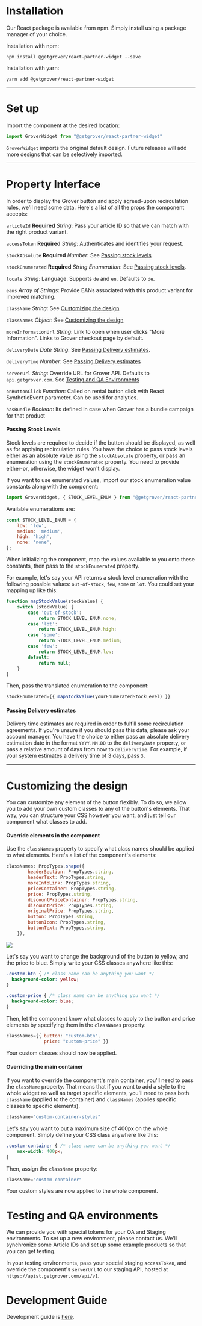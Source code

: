 # Installation

Our React package is available from npm. Simply install using a package manager of your choice.

Installation with npm:

```
npm install @getgrover/react-partner-widget --save
```

Installation with yarn:

```
yarn add @getgrover/react-partner-widget
```

---

# Set up

Import the component at the desired location:

```js
import GroverWidget from "@getgrover/react-partner-widget"
```

`GroverWidget` imports the original default design. Future releases will add more designs that can be selectively imported.

---

# Property Interface

In order to display the Grover button and apply agreed-upon recirculation rules, we'll need some data. Here's a list of all the props the component accepts:

`articleId` **Required** _String_: Pass your article ID so that we can match with the right product variant.

`accessToken` **Required** _String_: Authenticates and identifies your request.

`stockAbsolute` **Required** _Number_: See [Passing stock levels](#passing-stock-levels)

`stockEnumerated` **Required**  _String Enumeration_: See [Passing stock levels](#passing-stock-levels).

`locale` _String_: Language. Supports `de` and `en`. Defaults to `de`.

`eans` _Array of Strings_: Provide EANs associated with this product variant for improved matching.

`className` _String_: See [Customizing the design](#customizing-the-design)

`classNames` _Object_: See [Customizing the design](#customizing-the-design)

`moreInformationUrl` _String_: Link to open when user clicks "More Information". Links to Grover checkout page by default.

`deliveryDate` _Date String_: See [Passing Delivery estimates](#passing-delivery-estimates).

`deliveryTime` _Number_: See [Passing Delivery estimates](#passing-delivery-estimates)

`serverUrl` _String_: Override URL for Grover API. Defaults to `api.getgrover.com`. See [Testing and QA Environments](#testing-and-qa-environments)

`onButtonClick` _Function_: Called on rental button click with React SyntheticEvent parameter. Can be used for analytics.

`hasBundle` _Boolean_: Its defined in case when Grover has a bundle campaign for that product

#### Passing Stock Levels

Stock levels are required to decide if the button should be displayed, as well as for applying recirculation rules. You have the choice to pass stock levels either as an absolute value using the `stockAbsolute` property, or pass an enumeration using the `stockEnumerated` property. You need to provide either-or, otherwise, the widget won't display.

If you want to use enumerated values, import our stock enumeration value constants along with the component:

```js
import GroverWidget, { STOCK_LEVEL_ENUM } from "@getgrover/react-partner-widget"
```

Available enumerations are:

```js
const STOCK_LEVEL_ENUM = {
    low: 'low',
    medium: 'medium',
    high: 'high',
    none: 'none',
};
```

When initializing the component, map the values available to you onto these constants, then pass to the `stockEnumerated` property.

For example, let's say your API returns a stock level enumeration with the following possible values: `out-of-stock`, `few`, `some` or `lot`. You could set your mapping up like this:

```js
function mapStockValue(stockValue) {
    switch (stockValue) {
        case 'out-of-stock':
            return STOCK_LEVEL_ENUM.none;
        case 'lot':
            return STOCK_LEVEL_ENUM.high;
        case 'some':
            return STOCK_LEVEL_ENUM.medium;
        case 'few':
            return STOCK_LEVEL_ENUM.low;
        default:
            return null;
    }
}
```

Then, pass the translated enumeration to the component:

```js
stockEnumerated={{ mapStockValue(yourEnumeratedStockLevel) }}
```

#### Passing Delivery estimates

Delivery time estimates are required in order to fulfill some recirculation agreements. If you're unsure if you should pass this data, please ask your account manager. You have the choice to either pass an absolute delivery estimation date in the format `YYYY.MM.DD` to the `deliveryDate` property, or pass a relative amount of days from now to `deliveryTime`. For example, if your system estimates a delivery time of 3 days, pass `3`.

---

# Customizing the design

You can customize any element of the button flexibly. To do so, we allow you to add your own custom classes to any of the button's elements. That way, you can structure your CSS however you want, and just tell our component what classes to add.

#### Override elements in the component

Use the `classNames` property to specify what class names should be applied to what elements. Here's a list of the component's elements:

```js
classNames: PropTypes.shape({
        headerSection: PropTypes.string,
        headerText: PropTypes.string,
        moreInfoLink: PropTypes.string,
        priceContainer: PropTypes.string,
        price: PropTypes.string,
        discountPriceContainer: PropTypes.string,
        discountPrice: PropTypes.string,
        originalPrice: PropTypes.string,
        button: PropTypes.string,
        buttonIcon: PropTypes.string,
        buttonText: PropTypes.string,
    }),
```

<img src="/docs/assets/customize.png">

Let's say you want to change the background of the button to yellow, and the price to blue. Simply write your CSS classes anywhere like this:

```css
.custom-btn { /* class name can be anything you want */
  background-color: yellow;
}

.custom-price { /* class name can be anything you want */
  background-color: blue;
}
```

Then, let the component know what classes to apply to the button and price elements by specifying them in the `classNames` property:

```js
classNames={{ button: "custom-btn",
              price: "custom-price" }}
```

Your custom classes should now be applied.

#### Overriding the main container

If you want to override the component's main container, you'll need to pass the `className` property. That means that if you want to add a style to the whole widget as well as target specific elements, you'll need to pass both `className` (applied to the container) and `classNames` (applies specific classes to specific elements).

```js
className="custom-container-styles"
```

Let's say you want to put a maximum size of 400px on the whole component. Simply define your CSS class anywhere like this:

```css
.custom-container { /* class name can be anything you want */
    max-width: 400px;
}
```

Then, assign the `className` property:

```js
className="custom-container"
```

Your custom styles are now applied to the whole component.

# Testing and QA environments

We can provide you with special tokens for your QA and Staging environments. To set up a new environment, please contact us. We'll synchronize some Article IDs and set up some example products so that you can get testing.

In your testing environments, pass your special staging `accessToken`, and override the component's `serverUrl` to our staging API, hosted at `https://apist.getgrover.com/api/v1`.

# Development Guide

Development guide is [here](./docs/DEVELOPMENT_GUIDE.md).
